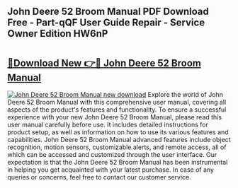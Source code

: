 ## John Deere 52 Broom Manual PDF Download Free - Part-qQF User Guide Repair - Service Owner Edition HW6nP

# <h2><a href="http://bc90219.oget.top/?id=John+Deere+52+Broom+Manual">🔗Download New 👉🔴 John Deere 52 Broom Manual</a></h2>

[![John Deere 52 Broom Manual new download](https://i.imgur.com/5g1atiW.png)](http://bc90219.oget.top/?id=John+Deere+52+Broom+Manual)
Explore the world of John Deere 52 Broom Manual with this comprehensive user manual, covering all aspects of the product's features and functionality. To ensure a successful experience with your new John Deere 52 Broom Manual, please read this user manual carefully before use. It includes detailed instructions for product setup, as well as information on how to use its various features and capabilities. John Deere 52 Broom Manual advanced features include object recognition, motion sensors, customizable alerts, and remote access, all of which can be accessed and customized through the user interface. Our expectation is that the John Deere 52 Broom Manual has been instrumental in helping you get acquainted with your latest purchase. In case of any queries or concerns, feel free to contact our customer service.
